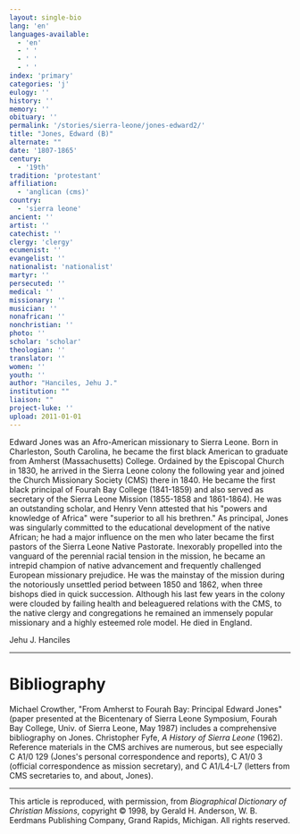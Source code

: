 ```yaml
---
layout: single-bio
lang: 'en'
languages-available:
  - 'en'
  - ' '
  - ' '
  - ' '
index: 'primary'
categories: 'j'
eulogy: ''
history: ''
memory: ''
obituary: ''
permalink: '/stories/sierra-leone/jones-edward2/'
title: "Jones, Edward (B)"
alternate: ""
date: '1807-1865'
century:
  - '19th'
tradition: 'protestant'
affiliation:
  - 'anglican (cms)'
country:
  - 'sierra leone'
ancient: ''
artist: ''
catechist: ''
clergy: 'clergy'
ecumenist: ''
evangelist: ''
nationalist: 'nationalist'
martyr: ''
persecuted: ''
medical: ''
missionary: ''
musician: ''
nonafrican: ''
nonchristian: ''
photo: ''
scholar: 'scholar'
theologian: ''
translator: ''
women: ''
youth: ''
author: "Hanciles, Jehu J."
institution: ""
liaison: ""
project-luke: ''
upload: 2011-01-01
---
```




Edward Jones was an Afro-American missionary to Sierra Leone. Born in Charleston, South Carolina, he became the first black American to graduate from Amherst (Massachusetts) College. Ordained by the Episcopal Church in 1830, he arrived in the Sierra Leone colony the following year and joined the Church Missionary Society (CMS) there in 1840. He became the first black principal of Fourah Bay College (1841-1859) and also served as secretary of the Sierra Leone Mission (1855-1858 and 1861-1864). He was an outstanding scholar, and Henry Venn attested that his "powers and knowledge of Africa" were "superior to all his brethren." As principal, Jones was singularly committed to the educational development of the native African; he had a major influence on the men who later became the first pastors of the Sierra Leone Native Pastorate. Inexorably propelled into the vanguard of the perennial racial tension in the mission, he became an intrepid champion of native advancement and frequently challenged European missionary prejudice. He was the mainstay of the mission during the notoriously unsettled period between 1850 and 1862, when three bishops died in quick succession. Although his last few years in the colony were clouded by failing health and beleaguered relations with the CMS, to the native clergy and congregations he remained an immensely popular missionary and a highly esteemed role model. He died in England.

Jehu J. Hanciles

---

# Bibliography

Michael Crowther, "From Amherst to Fourah Bay: Principal Edward Jones" (paper presented at the Bicentenary of Sierra Leone Symposium, Fourah Bay College, Univ. of Sierra Leone, May 1987) includes a comprehensive bibliography on Jones. Christopher Fyfe, *A History of Sierra Leone* (1962). Reference materials in the CMS archives are numerous, but see especially C A1/0 129 (Jones's personal correspondence and reports), C A1/0 3 (official correspondence as mission secretary), and C A1/L4-L7 (letters from CMS secretaries to, and about, Jones).

---

This article is reproduced, with permission, from *Biographical Dictionary of Christian Missions*, copyright © 1998, by Gerald H. Anderson, W. B. Eerdmans Publishing Company, Grand Rapids, Michigan. All rights reserved.
